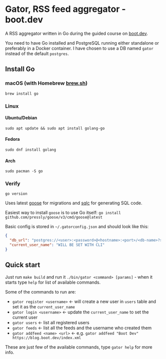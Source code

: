 # Gator, RSS feed aggregator - boot.dev

A RSS aggregator written in Go during the guided course on [boot.dev](https://boot.dev).

You need to have Go installed and PostgreSQL running either standalone or preferably in a Docker container.
I have chosen to use a DB named `gator` instead of the default `postgres`.

## Install Go

### macOS (with Homebrew [brew.sh](https://brew.sh/))

```
brew install go
```

### Linux

#### Ubuntu/Debian

```
sudo apt update && sudo apt install golang-go
```

#### Fedora

```
sudo dnf install golang
```

#### Arch

```
sudo pacman -S go
```

### Verify

```
go version
```

Uses latest [goose](https://github.com/pressly/goose) for migrations and [sqlc](https://github.com/sqlc-dev/sqlc) for
generating SQL code.

Easiest way to install `goose` is to use Go itself: `go install github.com/pressly/goose/v3/cmd/goose@latest`

Basic config is stored in `~/.gatorconfig.json` and should look like this:

```json
{
  "db_url": "postgres://<user>:<password>@<hostname>:<port>/<db-name>?sslmode=disable",
  "current_user_name": "WILL BE SET WITH CLI"
}
```

## Quick start

Just run `make build` and run it `./bin/gator <command> [params]` - when it starts type `help` for list of available
commands.

Some of the commands to run are:

- `gator register <username>` &larr; will create a new user in `users` table and set it as the `current_user_name`
- `gator login <username>` &larr; update the `current_user_name` to set the current user
- `gator users` &larr; list all registered users
- `gator feeds` &larr; list all the feeds and the username who created them
- `gator addfeed <name> <url>` &larr; e.g. `gator addfeed "Boot Dev" https://blog.boot.dev/index.xml`

These are just few of the available commands, type `gator help` for more info.
